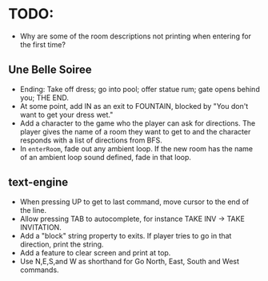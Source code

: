 # TODO:

* Why are some of the room descriptions not printing when entering for the first time?

## Une Belle Soiree
* Ending: Take off dress; go into pool; offer statue rum; gate opens behind you; THE END.
* At some point, add IN as an exit to FOUNTAIN, blocked by "You don't want to get your dress wet."
* Add a character to the game who the player can ask for directions. The player gives the name of a room they want to get to and the character responds with a list of directions from BFS.
* In `enterRoom`, fade out any ambient loop. If the new room has the name of an ambient loop sound defined, fade in that loop.

## text-engine
* When pressing UP to get to last command, move cursor to the end of the line.
* Allow pressing TAB to autocomplete, for instance TAKE INV -> TAKE INVITATION.
* Add a "block" string property to exits. If player tries to go in that direction, print the string.
* Add a feature to clear screen and print at top.
* Use N,E,S,and W as shorthand for Go North, East, South and West commands.
